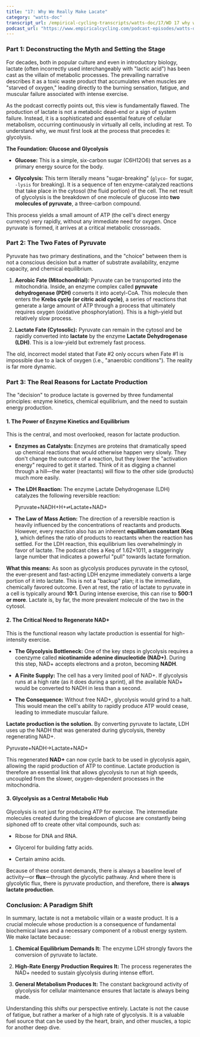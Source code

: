 ```yaml
---
title: "17: Why We Really Make Lacate"
category: "watts-doc"
transcript_url: /empirical-cycling-transcripts/watts-doc/17/WD 17 why we make lactate (transcribed on 08-Aug-2025 10-56-46).txt
podcast_url: "https://www.empiricalcycling.com/podcast-episodes/watts-doc-17-why-we-really-make-lacate"
---
```


### **Part 1: Deconstructing the Myth and Setting the Stage**

For decades, both in popular culture and even in introductory biology, lactate (often incorrectly used interchangeably with "lactic acid") has been cast as the villain of metabolic processes. The prevailing narrative describes it as a toxic waste product that accumulates when muscles are "starved of oxygen," leading directly to the burning sensation, fatigue, and muscular failure associated with intense exercise.

As the podcast correctly points out, this view is fundamentally flawed. The production of lactate is not a metabolic dead-end or a sign of system failure. Instead, it is a sophisticated and essential feature of cellular metabolism, occurring continuously in virtually all cells, including at rest. To understand why, we must first look at the process that precedes it: glycolysis.

**The Foundation: Glucose and Glycolysis**

-   **Glucose:** This is a simple, six-carbon sugar (C6​H12​O6​) that serves as a primary energy source for the body.
    
-   **Glycolysis:** This term literally means "sugar-breaking" (`glyco-` for sugar, `-lysis` for breaking). It is a sequence of ten enzyme-catalyzed reactions that take place in the cytosol (the fluid portion) of the cell. The net result of glycolysis is the breakdown of one molecule of glucose into **two molecules of pyruvate**, a three-carbon compound.
    

This process yields a small amount of ATP (the cell's direct energy currency) very rapidly, without any immediate need for oxygen. Once pyruvate is formed, it arrives at a critical metabolic crossroads.

### **Part 2: The Two Fates of Pyruvate**

Pyruvate has two primary destinations, and the "choice" between them is not a conscious decision but a matter of substrate availability, enzyme capacity, and chemical equilibrium.

1.  **Aerobic Fate (Mitochondrial):** Pyruvate can be transported into the mitochondria. Inside, an enzyme complex called **pyruvate dehydrogenase (PDH)** converts it into acetyl-CoA. This molecule then enters the **Krebs cycle (or citric acid cycle)**, a series of reactions that generate a large amount of ATP through a process that ultimately requires oxygen (oxidative phosphorylation). This is a high-yield but relatively slow process.
    
2.  **Lactate Fate (Cytosolic):** Pyruvate can remain in the cytosol and be rapidly converted into **lactate** by the enzyme **Lactate Dehydrogenase (LDH)**. This is a low-yield but extremely fast process.
    

The old, incorrect model stated that Fate #2 only occurs when Fate #1 is impossible due to a lack of oxygen (i.e., "anaerobic conditions"). The reality is far more dynamic.

### **Part 3: The Real Reasons for Lactate Production**

The "decision" to produce lactate is governed by three fundamental principles: enzyme kinetics, chemical equilibrium, and the need to sustain energy production.

#### **1. The Power of Enzyme Kinetics and Equilibrium**

This is the central, and most overlooked, reason for lactate production.

-   **Enzymes as Catalysts:** Enzymes are proteins that dramatically speed up chemical reactions that would otherwise happen very slowly. They don't change the outcome of a reaction, but they lower the "activation energy" required to get it started. Think of it as digging a channel through a hill—the water (reactants) will flow to the other side (products) much more easily.
    
-   **The LDH Reaction:** The enzyme Lactate Dehydrogenase (LDH) catalyzes the following reversible reaction:
    
    Pyruvate+NADH+H+⇌Lactate+NAD+
-   **The Law of Mass Action:** The direction of a reversible reaction is heavily influenced by the concentrations of reactants and products. However, every reaction also has an inherent **equilibrium constant (**Keq​**)**, which defines the ratio of products to reactants when the reaction has settled. For the LDH reaction, this equilibrium lies overwhelmingly in favor of lactate. The podcast cites a Keq​ of 1.62×1011, a staggeringly large number that indicates a powerful "pull" towards lactate formation.
    

**What this means:** As soon as glycolysis produces pyruvate in the cytosol, the ever-present and fast-acting LDH enzyme immediately converts a large portion of it into lactate. This is not a "backup" plan; it is the immediate, chemically favored outcome. Even at rest, the ratio of lactate to pyruvate in a cell is typically around **10:1**. During intense exercise, this can rise to **500:1 or more**. Lactate is, by far, the more prevalent molecule of the two in the cytosol.

#### **2. The Critical Need to Regenerate NAD+**

This is the functional reason why lactate production is essential for high-intensity exercise.

-   **The Glycolysis Bottleneck:** One of the key steps in glycolysis requires a coenzyme called **nicotinamide adenine dinucleotide (NAD+)**. During this step, NAD+ accepts electrons and a proton, becoming **NADH**.
    
-   **A Finite Supply:** The cell has a very limited pool of NAD+. If glycolysis runs at a high rate (as it does during a sprint), all the available NAD+ would be converted to NADH in less than a second.
    
-   **The Consequence:** Without free NAD+, glycolysis would grind to a halt. This would mean the cell's ability to rapidly produce ATP would cease, leading to immediate muscular failure.
    

**Lactate production is the solution.** By converting pyruvate to lactate, LDH uses up the NADH that was generated during glycolysis, thereby regenerating NAD+.

Pyruvate+NADH→Lactate+NAD+

This regenerated **NAD+** can now cycle back to be used in glycolysis again, allowing the rapid production of ATP to continue. Lactate production is therefore an essential link that allows glycolysis to run at high speeds, uncoupled from the slower, oxygen-dependent processes in the mitochondria.

#### **3. Glycolysis as a Central Metabolic Hub**

Glycolysis is not just for producing ATP for exercise. The intermediate molecules created during the breakdown of glucose are constantly being siphoned off to create other vital compounds, such as:

-   Ribose for DNA and RNA.
    
-   Glycerol for building fatty acids.
    
-   Certain amino acids.
    

Because of these constant demands, there is always a baseline level of activity—or **flux**—through the glycolytic pathway. And where there is glycolytic flux, there is pyruvate production, and therefore, there is **always lactate production**.

### **Conclusion: A Paradigm Shift**

In summary, lactate is not a metabolic villain or a waste product. It is a crucial molecule whose production is a consequence of fundamental biochemical laws and a necessary component of a robust energy system. We make lactate because:

1.  **Chemical Equilibrium Demands It:** The enzyme LDH strongly favors the conversion of pyruvate to lactate.
    
2.  **High-Rate Energy Production Requires It:** The process regenerates the NAD+ needed to sustain glycolysis during intense effort.
    
3.  **General Metabolism Produces It:** The constant background activity of glycolysis for cellular maintenance ensures that lactate is always being made.
    

Understanding this shifts our perspective entirely. Lactate is not the cause of fatigue, but rather a marker of a high rate of glycolysis. It is a valuable fuel source that can be used by the heart, brain, and other muscles, a topic for another deep dive.